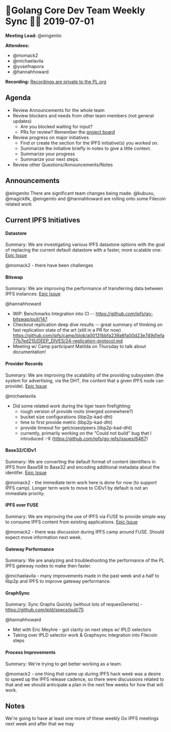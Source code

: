 # 💫Golang Core Dev Team Weekly Sync 🙌🏽 2019-07-01

**Meeting Lead:** @eingenito

**Attendees:**
  - @momack2
  - @michaelavila
  - @yusefnapora
  - @hannahhoward
  
**Recording:** [Recordings are private to the PL org](https://drive.google.com/drive/u/2/folders/1ofC30zL4xSn4l5yhWWJ9JUmqDoUm3KIb)

## Agenda
- Review Announcements for the whole team
- Review blockers and needs from other team members (not general updates)
  - Are you blocked waiting for input?
  - PRs for review? Remember the [project board](https://github.com/orgs/ipfs/projects/1)
- Review progress on major initiatives
  - Find or create the section for the IPFS initiative(s) you worked on.
  - Summarize the initiative briefly in notes to give a little context.
  - Summarize your progress
  - Summarize your next steps.
- Review other Questions/Announcements/Notes

## Announcements
@eingenito
There are significant team changes being made. @kubuxu, @magick6k, @eingenito and @hannahhoward  are rolling onto some Filecoin related work

## Current IPFS Initiatives
#### Datastore
Summary: We are investigating various IPFS datastore options with the goal of replacing the current default datastore with a faster, more scalable one: [Epic Issue](https://github.com/ipfs/go-ipfs/issues/4279)

@momack2 - there have been challenges 

#### Bitswap
Summary: We are improving the performance of transferring data between IPFS instances: [Epic Issue](https://github.com/ipfs/go-ipfs/issues/5723)

@hannahhoward
- WIP: Benchmarks Integration into CI -- https://github.com/ipfs/go-bitswap/pull/147
- Checkout replication deep dive results -- great summary of thinking on fast replication state of the art (still in a PR for now) https://github.com/ipfs/camp/blob/a00131bbfa239a6fa00d23e749d1efa77b7ed215/DEEP_DIVES/24-replication-protocol.md
- Meeting w/ Camp participant Matilda on Thursday to talk about documentation!

#### Provider Records
Summary: We are improving the scalability of the providing subsystem (the system for advertising, via the DHT, the content that a given IPFS node can provide). [Epic Issue](https://github.com/ipfs/go-ipfs/issues/5870)

@michaelavila
- Did some related work during the tiger team firefighting:
  - rough version of provide roots (merged somewhere?)
  - bucket size configurations (libp2p-kad-dht)
  - time to first provide metric (libp2p-kad-dht)
  - provide timeout for getclosestpeers (libp2p-kad-dht)
  - currently, primarily working on the "Could not build" bug that I introduced :-X (https://github.com/ipfs/go-ipfs/issues/6467)

#### Base32/CIDv1
Summary: We are converting the default format of content identifiers in IPFS from Base58 to Base32 and encoding additional metadata about the identifer. [Epic Issue](https://github.com/ipfs/go-ipfs/issues/5358)
 
@momack2 - the immediate term work here is done for now (to support IPFS camp). Longer term work to move to CIDv1 by default is not an immediate priority.  
 
#### IPFS over FUSE
Summary: We are improving the use of IPFS via FUSE to provide simple way to consume IPFS content from existing applications. [Epic Issue](https://github.com/ipfs/go-ipfs/issues/5003)

@momack2 - there was discussion during IPFS camp around FUSE. Should expect move information next week.

#### Gateway Performance
Summary: We are analyzing and troubleshooting the performance of the PL IPFS gateway nodes to make then faster.

@michaelavila - many improvements made in the past week and a half to libp2p and IPFS to improve gateway performance. 

#### GraphSync
Summary: Sync Graphs Quickly (without lots of requesGenerts) - https://github.com/ipld/specs/pull/75

@hannahhoward
- Met with Eric Meyhre - got clarity on next steps w/ IPLD selectors
- Taking over IPLD selector work & Graphsync integration into Filecoin steps

#### Process Improvements
Summary: We're trying to get better working as a team.

@momack2 - one thing that came up during IPFS hack week was a desire to speed up the IPFS release cadence, so there were discussions related to that and we should anticipate a plan in the next few weeks for how that will work. 


## Notes
We're going to have at least one more of these weekly Go IPFS meetings next week and after that we may 

